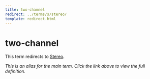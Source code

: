```yaml
---
title: two-channel
redirect: ../terms/s/stereo/
template: redirect.html
---
```


# two-channel

This term redirects to [Stereo](../terms/s/stereo/).

*This is an alias for the main term. Click the link above to view the full definition.*
